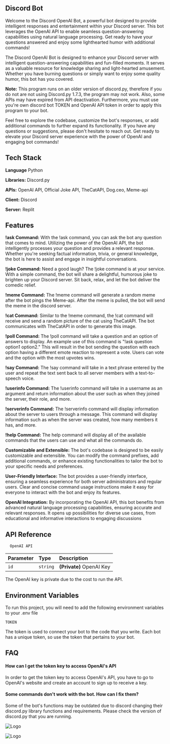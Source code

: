 
## Discord Bot

Welcome to the Discord OpenAI Bot, a powerful bot designed to provide intelligent responses and entertainment within your Discord server. This bot leverages the OpenAI API to enable seamless question-answering capabilities using natural language processing. Get ready to have your questions answered and enjoy some lighthearted humor with additional commands!

The Discord OpenAI Bot is designed to enhance your Discord server with intelligent question-answering capabilities and fun-filled moments. It serves as a valuable resource for knowledge sharing and light-hearted amusement. Whether you have burning questions or simply want to enjoy some quality humor, this bot has you covered.

**Note:** This program runs on an older version of discord.py, therefore if you do not are not using Discord.py 1.7.3, the program may not work. Also, some APIs may have expired from API deactivation. Furthermore, you must use you're own discord bot TOKEN and OpenAI API token in order to apply this program to your bot.

Feel free to explore the codebase, customize the bot's responses, or add additional commands to further expand its functionality. If you have any questions or suggestions, please don't hesitate to reach out. Get ready to elevate your Discord server experience with the power of OpenAI and engaging bot commands!

## Tech Stack

**Language** Python

**Libraries:** Discord.py

**APIs:** OpenAI API, Official Joke API, TheCatAPI, Dog.ceo, Meme-api

**Client:** Discord

**Server:** Replit


## Features

**!ask Command:** With the !ask command, you can ask the bot any question that comes to mind. Utilizing the power of the OpenAI API, the bot intelligently processes your question and provides a relevant response. Whether you're seeking factual information, trivia, or general knowledge, the bot is here to assist and engage in insightful conversations.

**!joke Command:** Need a good laugh? The !joke command is at your service. With a simple command, the bot will share a delightful, humorous joke to brighten up your Discord server. Sit back, relax, and let the bot deliver the comedic relief.

**!meme Command:** The !meme command will generate a random meme after the bot pings the Meme-api. After the meme is pulled, the bot will send the meme in the discord server.

**!cat Command:** Similar to the !meme command, the !cat command will receive and send a random picture of the cat using TheCatAPI. The bot communicates with TheCatAPI in order to generate this image.

**!poll Command:** The !poll command will take a question and an option of answers to display. An example use of this command is "!ask question option1 option2." This will result in the bot sending the question with each option having a different emote reaction to represent a vote. Users can vote and the option with the most upvotes wins.

**!say Command:** The !say command will take in a text phrase entered by the user and repeat the text sent back to all server members with a text-to-speech voice. 

**!userinfo Command:** The !userinfo command will take in a username as an argument and return information about the user such as when they joined the server, their role, and more.

**!serverinfo Command:** The !serverinfo command will display information about the server to users through a message. This command will display information such as when the server was created, how many members it has, and more.

**!help Command:** The help command will display all of the available commands that the users can use and what all the commands do.

**Customizable and Extensible:** The bot's codebase is designed to be easily customizable and extensible. You can modify the command prefixes, add additional commands, or enhance existing functionalities to tailor the bot to your specific needs and preferences.

**User-Friendly Interface:** The bot provides a user-friendly interface, ensuring a seamless experience for both server administrators and regular users. Clear and concise command usage instructions make it easy for everyone to interact with the bot and enjoy its features.

**OpenAI Integration:** By incorporating the OpenAI API, this bot benefits from advanced natural language processing capabilities, ensuring accurate and relevant responses. It opens up possibilities for diverse use cases, from educational and informative interactions to engaging discussions


## API Reference

```
  OpenAI API
```

| Parameter | Type     | Description                       |
| :-------- | :------- | :-------------------------------- |
| `id`      | `string` | **(Private)** OpenAI Key |


The OpenAI key is private due to the cost to run the API.


## Environment Variables

To run this project, you will need to add the following environment variables to your .env file

`TOKEN`

The token is used to connect your bot to the code that you write. Each bot has a unique token, so use the token that pertains to your bot.


## FAQ

#### How can I get the token key to access OpenAI's API

In order to get the token key to access OpenAI's API, you have to go to OpenAI's website and create an account to sign up to receive a key.

#### Some commands don't work with the bot. How can I fix them?

Some of the bot's functions may be outdated due to discord changing their discord.py library functions and requirements. Please check the version of discord.py that you are running.

![Logo](https://cdn4.iconfinder.com/data/icons/logos-and-brands/512/91_Discord_logo_logos-512.png)

![Logo](https://s3.dualstack.us-east-2.amazonaws.com/pythondotorg-assets/media/community/logos/python-logo-only.png)

